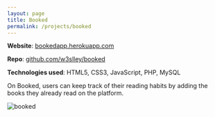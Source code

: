 ```yaml
---
layout: page
title: Booked
permalink: /projects/booked
---
```


**Website**: [bookedapp.herokuapp.com](https://bookedapp.herokuapp.com/)

**Repo**: [github.com/w3slley/booked](https://github.com/w3slley/booked)

**Technologies used**: HTML5, CSS3, JavaScript, PHP, MySQL


On Booked, users can keep track of their reading habits by adding the books they already read on the platform. 

![booked](https://imgur.com/c2mZ8Fe.png)
